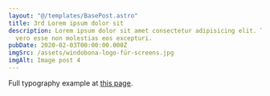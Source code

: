 ```yaml
---
layout: "@/templates/BasePost.astro"
title: 3rd Lorem ipsum dolor sit
description: Lorem ipsum dolor sit amet consectetur adipisicing elit. Tenetur
  vero esse non molestias eos excepturi.
pubDate: 2020-02-03T00:00:00.000Z
imgSrc: /assets/windobona-logo-für-screens.jpg
imgAlt: Image post 4
---
```


Full typography example at [this page](./sixth-post).
